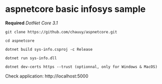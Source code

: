 # aspnetcore basic infosys sample

**Required** *DotNet Core 3.1*

```shell
git clone https://github.com/chauuy/aspnetcore.git

cd aspnetcore

dotnet build sys-info.csproj -c Release 

dotnet run sys-info.dll

dotnet dev-certs https --trust (optionnal, only for Windows & MacOS)
```

Check application: http://localhost:5000
